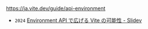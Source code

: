 https://ja.vite.dev/guide/api-environment

- `2024` [Environment API で広げる Vite の可能性 - Slidev](https://pre-vue-fes-2024-environment-api-slide.sapphi.red/1)
